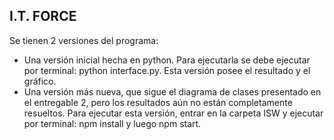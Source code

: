 ## I.T. FORCE

Se tienen 2 versiones del programa:
+ Una versión inicial hecha en python. Para ejecutarla se debe ejecutar por terminal: python interface.py. Esta versión posee el resultado y el gráfico.
+ Una versión más nueva, que sigue el diagrama de clases presentado en el entregable 2, pero los resultados aún no están completamente resueltos. Para ejecutar esta versión, entrar en la carpeta ISW y ejecutar por terminal: npm install y luego npm start.
